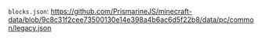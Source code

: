 `blocks.json`: https://github.com/PrismarineJS/minecraft-data/blob/9c8c31f2cee73500130e14e398a4b6ac6d5f22b8/data/pc/common/legacy.json
